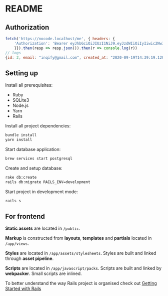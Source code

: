 # README


## Authorization

```js
fetch('https://nocode.localhost/me', { headers: {
    'Authorization': 'Bearer eyJhbGciOiJIUzI1NiJ9.eyJzdWIiOiIyIiwic2NwIjoidXNlciIsImF1ZCI6bnVsbCwiaWF0IjoxNjAwNTI2ODc4LCJleHAiOjE2MDA2MTMyNzgsImp0aSI6IjFlZTM0MWRiLTE3ZjgtNGE5Zi04NDMyLTBkNDEzYWEyYjY4NCJ9.WVRDThfxCJYToHHqO5-0a3nh5AdL-2Oq1rZNZHQouc0'
    }}).then(resp => resp.json()).then(r => console.log(r))
// logs
{id: 2, email: "inqify@gmail.com", created_at: "2020-09-19T14:39:19.120Z", updated_at: "2020-09-19T14:39:19.120Z", first_name: "Evgeny"}
```


## Setting up

Install all prerequisites:
- Ruby
- SQLite3
- Node.js
- Yarn
- Rails

Install all project dependencies:
```bash
bundle install
yarn install
```

Start database application:
```bash
brew services start postgresql
```

Create and setup database:
```bash
rake db:create
rails db:migrate RAILS_ENV=development
```

Start project in development mode:
```bash
rails s
```

## For frontend

**Static assets** are located in `/public`.

**Markup** is constructed from **layouts**, **templates** and **partials** located in `/app/views`.

**Styles** are located in `/app/assets/stylesheets`. Styles are built and linked through **asset pipeline**.

**Scripts** are located in `/app/javascript/packs`. Scripts are built and linked by **webpacker**. Small scripts are inlined.

To better understand the way Rails project is organised check out [Getting Started with Rails](https://guides.rubyonrails.org/getting_started.html)
